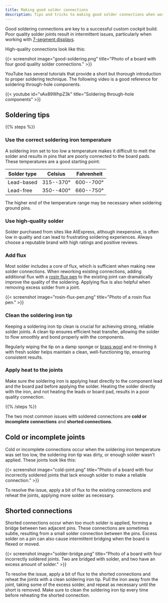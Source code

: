 ```yaml
---
title: Making good solder connections
description: Tips and tricks to making good solder connections when working with devices.
---
```


Good soldering connections are key to a successful custom cockpit build. Poor quality solder joints result in intermittent issues, particularly when working with [7-segment displays](/devices/seven-segment-display/).

High-quality connections look like this:

{{< screenshot image="good-soldering.png" title="Photo of a board with four good quality solder connections." >}}

YouTube has several tutorials that provide a short but thorough introduction to proper soldering technique. The following video is a good reference for soldering through-hole components.

{{< youtube id="vAx89WhpZ3k" title="Soldering through-hole components" >}}

## Soldering tips

{{% steps %}}

### Use the correct soldering iron temperature

A soldering iron set to too low a temperature makes it difficult to melt the solder and results in pins that are poorly connected to the board pads. These temperatures are a good starting point:

| Solder type | Celsius   | Fahrenheit |
| ----------- | --------- | ---------- |
| Lead-based  | 315--370° | 600--700°  |
| Lead-free   | 350--400° | 660--750°  |

The higher end of the temperature range may be necessary when soldering ground pins.

### Use high-quality solder

Solder purchased from sites like AliExpress, although inexpensive, is often low in quality and can lead to frustrating soldering experiences. Always choose a reputable brand with high ratings and positive reviews.

### Add flux

Most solder includes a core of flux, which is sufficient when making new solder connections. When reworking existing connections, adding additional flux with a [rosin flux pen](https://www.amazon.com/MG-Chemicals-Rosin-Flux-Pen/dp/B0080X79HG) to the existing joint can dramatically improve the quality of the soldering. Applying flux is also helpful when removing excess solder from a joint.

{{< screenshot image="rosin-flux-pen.png" title="Photo of a rosin flux pen." >}}

### Clean the soldering iron tip

Keeping a soldering iron tip clean is crucial for achieving strong, reliable solder joints. A clean tip ensures efficient heat transfer, allowing the solder to flow smoothly and bond properly with the components.

Regularly wiping the tip on a damp sponge or [brass wool](https://www.amazon.com/Hakko-599B-02-Wire-type-soldering-cleaner/dp/B00FZPGDLA) and re-tinning it with fresh solder helps maintain a clean, well-functioning tip, ensuring consistent results.

### Apply heat to the joints

Make sure the soldering iron is applying heat directly to the component lead and the board pad before applying the solder. Heating the solder directly with the iron, and not heating the leads or board pad, results in a poor quality connection.

{{% /steps %}}

The two most common issues with soldered connections are **cold or incomplete connections** and **shorted connections**.

## Cold or incomplete joints

Cold or incomplete connections occur when the soldering iron temperature was set too low, the soldering iron tip was dirty, or enough solder wasn't applied. These joints look like this:

{{< screenshot image="cold-joint.png" title="Photo of a board with four incorrectly soldered joints that lack enough solder to make a reliable connection." >}}

To resolve the issue, apply a bit of flux to the existing connections and reheat the joints, applying more solder as necessary.

## Shorted connections

Shorted connections occur when too much solder is applied, forming a bridge between two adjacent pins. These connections are sometimes subtle, resulting from a small solder connection between the pins. Excess solder on a pin can also cause intermittent bridging when the board is flexed or moved.

{{< screenshot image="solder-bridge.png" title="Photo of a board with four incorrectly soldered joints. Two are bridged with solder, and two have an excess amount of solder." >}}

To resolve the issue, apply a bit of flux to the shorted connections and reheat the joints with a clean soldering iron tip. Pull the iron away from the joint, taking some of the excess solder, and repeat as necessary until the short is removed. Make sure to clean the soldering iron tip every time before reheating the shorted connection.
